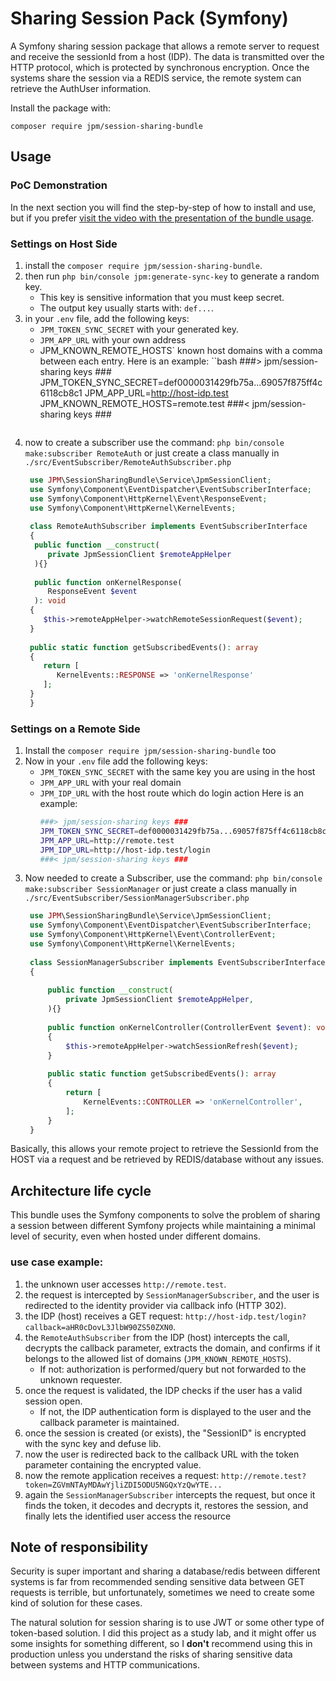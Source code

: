 # Sharing Session Pack (Symfony) 

A Symfony sharing session package that allows a remote server to request and receive the sessionId from a host (IDP). The data is transmitted over the HTTP protocol, which is protected by synchronous encryption. Once the systems share the session via a REDIS service, the remote system can retrieve the AuthUser information.

Install the package with:

```console
composer require jpm/session-sharing-bundle
```

## Usage

### PoC Demonstration

In the next section you will find the step-by-step of how to install and use, but if you prefer [visit the video with the presentation of the bundle usage](https://youtu.be/g-CefwgGgqM).

### Settings on Host Side

1. install the `composer require jpm/session-sharing-bundle`.
2. then run `php bin/console jpm:generate-sync-key` to generate a random key.
   - This key is sensitive information that you must keep secret.
   - The output key usually starts with: `def...`.
3. in your `.env` file, add the following keys:
   - `JPM_TOKEN_SYNC_SECRET` with your generated key.
   - `JPM_APP_URL` with your own address
   - JPM_KNOWN_REMOTE_HOSTS` known host domains with a comma between each entry.
     Here is an example:
     ``bash
     ###> jpm/session-sharing keys ###
     JPM_TOKEN_SYNC_SECRET=def0000031429fb75a...69057f875ff4c6118cb8c1
     JPM_APP_URL=http://host-idp.test
     JPM_KNOWN_REMOTE_HOSTS=remote.test
     ###< jpm/session-sharing keys ###
      ```
4. now to create a subscriber use the command: `php bin/console make:subscriber RemoteAuth` or just create a class manually in `./src/EventSubscriber/RemoteAuthSubscriber.php`
   ```php
    use JPM\SessionSharingBundle\Service\JpmSessionClient;
    use Symfony\Component\EventDispatcher\EventSubscriberInterface;
    use Symfony\Component\HttpKernel\Event\ResponseEvent;
    use Symfony\Component\HttpKernel\KernelEvents;
    
    class RemoteAuthSubscriber implements EventSubscriberInterface
    {
     public function __construct(
        private JpmSessionClient $remoteAppHelper
     ){}
    
     public function onKernelResponse(
        ResponseEvent $event
     ): void
    {
       $this->remoteAppHelper->watchRemoteSessionRequest($event);
    }
    
    public static function getSubscribedEvents(): array
    {
       return [
          KernelEvents::RESPONSE => 'onKernelResponse'
       ];
    }
    }
   ```

### Settings on a Remote Side

1. Install the `composer require jpm/session-sharing-bundle` too
2. Now in your `.env` file add the following keys:
   - `JPM_TOKEN_SYNC_SECRET` with the same key you are using in the host
   - `JPM_APP_URL` with your real domain
   - `JPM_IDP_URL` with the host route which do login action
     Here is an example:
      ```bash
      ###> jpm/session-sharing keys ###
      JPM_TOKEN_SYNC_SECRET=def0000031429fb75a...69057f875ff4c6118cb8c1
      JPM_APP_URL=http://remote.test
      JPM_IDP_URL=http://host-idp.test/login
      ###< jpm/session-sharing keys ###
      ```
4. Now needed to create a Subscriber, use the command: `php bin/console make:subscriber SessionManager` or just create a class manually in `./src/EventSubscriber/SessionManagerSubscriber.php`
   ```php
    use JPM\SessionSharingBundle\Service\JpmSessionClient;
    use Symfony\Component\EventDispatcher\EventSubscriberInterface;
    use Symfony\Component\HttpKernel\Event\ControllerEvent;
    use Symfony\Component\HttpKernel\KernelEvents;
    
    class SessionManagerSubscriber implements EventSubscriberInterface
    {
    
        public function __construct(
            private JpmSessionClient $remoteAppHelper,
        ){}
    
        public function onKernelController(ControllerEvent $event): void
        {
            $this->remoteAppHelper->watchSessionRefresh($event);
        }
    
        public static function getSubscribedEvents(): array
        {
            return [
                KernelEvents::CONTROLLER => 'onKernelController',
            ];
        }
    }
    ```

Basically, this allows your remote project to retrieve the SessionId from the HOST via a request and be retrieved by REDIS/database without any issues.


## Architecture life cycle

This bundle uses the Symfony components to solve the problem of sharing a session between different Symfony projects while maintaining a minimal level of security, even when hosted under different domains.

### use case example:

1. the unknown user accesses `http://remote.test`.
2. the request is intercepted by `SessionManagerSubscriber`, and the user is redirected to the identity provider via callback info (HTTP 302).
3. the IDP (host) receives a GET request: `http://host-idp.test/login?callback=aHR0cDovL3JlbW90ZS50ZXN0`.
4. the `RemoteAuthSubscriber` from the IDP (host) intercepts the call, decrypts the callback parameter, extracts the domain, and confirms if it belongs to the allowed list of domains (`JPM_KNOWN_REMOTE_HOSTS`).
   - If not: authorization is performed/query but not forwarded to the unknown requester.
5. once the request is validated, the IDP checks if the user has a valid session open.
   - If not, the IDP authentication form is displayed to the user and the callback parameter is maintained.
6. once the session is created (or exists), the "SessionID" is encrypted with the sync key and defuse lib.
7. now the user is redirected back to the callback URL with the token parameter containing the encrypted value.
8. now the remote application receives a request: `http://remote.test?token=ZGVmNTAyMDAwYjliZDI5ODU5NGQxYzQwYTE...`
9. again the `SessionManagerSubscriber` intercepts the request, but once it finds the token, it decodes and decrypts it, restores the session, and finally lets the identified user access the resource
 
## Note of responsibility

Security is super important and sharing a database/redis between different systems is far from recommended sending sensitive data between GET requests is terrible, but unfortunately, sometimes we need to create some kind of solution for these cases.

The natural solution for session sharing is to use JWT or some other type of token-based solution. I did this project as a study lab, and it might offer us some insights for something different, so I **don't** recommend using this in production unless you understand the risks of sharing sensitive data between systems and HTTP communications.



